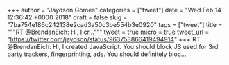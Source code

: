 
+++
author = "Jaydson Gomes"
categories = ["tweet"]
date = "Wed Feb 14 12:36:42 +0000 2018"
draft = false
slug = "7ba754e186c242138e2cad3a50c3be554b3e0920"
tags = ["tweet"]
title = """RT @BrendanEich: Hi, I cr..."""
tweet = true
micro = true
tweet_url = "https://twitter.com/jaydson/status/963753866419494914"
+++
RT @BrendanEich: Hi, I created JavaScript. You should block JS used for 3rd party trackers, fingerprinting, ads. You should definitely bloc…
